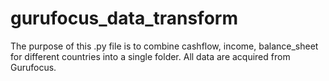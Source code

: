# gurufocus_data_transform
The purpose of this .py file is to combine cashflow, income, balance_sheet for different countries into a single folder. All data are acquired from Gurufocus.
